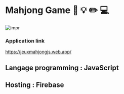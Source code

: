
# Mahjong Game :pushpin: :bulb: :pencil2: :computer:

![impr](https://encrypted-tbn0.gstatic.com/images?q=tbn:ANd9GcRGnOjbLGHY6L2t84Q2Gq-7jSeq5_QpbsbhLg&usqp=CAU)


###  Application link
https://jeuxmahjongjs.web.app/

## Langage programming : JavaScript
## Hosting : Firebase 

